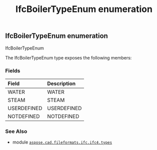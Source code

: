 ﻿---
title: IfcBoilerTypeEnum enumeration
second_title: Aspose.CAD for Python via .NET API References
description: 
type: docs
weight: 2090
url: /aspose.cad.fileformats.ifc.ifc4.types/ifcboilertypeenum/
is_root: false
---

## IfcBoilerTypeEnum enumeration

IfcBoilerTypeEnum



The IfcBoilerTypeEnum type exposes the following members:

### Fields
| Field | Description |
| :- | :- |
| WATER | WATER |
| STEAM | STEAM |
| USERDEFINED | USERDEFINED |
| NOTDEFINED | NOTDEFINED |



### See Also
* module [`aspose.cad.fileformats.ifc.ifc4.types`](..)
